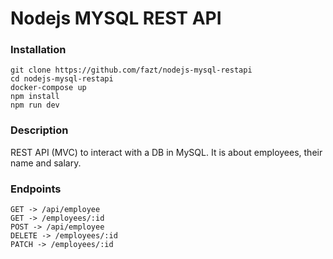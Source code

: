 # Nodejs MYSQL REST API

### Installation

```
git clone https://github.com/fazt/nodejs-mysql-restapi
cd nodejs-mysql-restapi
docker-compose up
npm install
npm run dev
```
### Description
REST API (MVC) to interact with a DB in MySQL. It is about employees, their name and salary.

### Endpoints
```
GET -> /api/employee
GET -> /employees/:id
POST -> /api/employee
DELETE -> /employees/:id
PATCH -> /employees/:id
```
